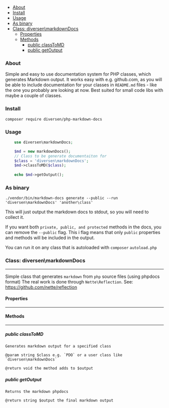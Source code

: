 

<!-- toc -->

- [About](#about)
- [Install](#install)
- [Usage](#usage)
- [As binary](#as-binary)
- [Class: diversen\markdownDocs](#class-diversenmarkdowndocs)
  * [Properties](#properties)
  * [Methods](#methods)
    + [public classToMD](#public-classtomd)
    + [public getOutput](#public-getoutput)

<!-- tocstop -->

### About 

Simple and easy to use documentation system for PHP classes, 
which generates Markdown output. It works easy 
with e.g. github.com, as you will be able to include documentation
for your classes in `README.md` files - like the one you 
probably are looking at now. Best suited for small code libs
with maybe a couple of classes. 

### Install

    composer require diversen/php-markdown-docs

### Usage
~~~php
    use diversen\markdownDocs;

    $md = new markdownDocs();
    // Class to be generate documentaiton for
    $class = 'diversen\markdownDocs';
    $md->classToMD($class);
     
    echo $md->getOutput();
~~~

### As binary

    ./vendor/bin/markdown-docs generate --public --run 'diversen\markdownDocs' 'another\class'

This will just output the markdown docs to stdout, so you will need to collect it.
    
If you want both `private, public, and protected` methods in the docs, you can remove the
`--public` flag. This i flag means that only `public` properties and methods will be included in
the output.  
 
You can run it on any class that is autoloaded with `composer` `autoload.php`  


### Class: diversen\markdownDocs

* * * * *

Simple class that generates `markdown` from `php` source files (using phpdocs format)
The real work is done through `Nette\Reflection`. See: https://github.com/nette/reflection



#### Properties

* * * * *



#### Methods

* * * * *

##### public classToMD

    Generates markdown output for a specified class

    @param string $class e.g. `PDO` or a user class like `diversen\markdownDocs`

    @return void the method adds to $output

##### public getOutput

    Returns the markdown phpdocs

    @return string $output the final markdown output

